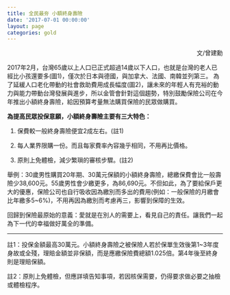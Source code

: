 ```yaml
---
title: 全民最夯 小額終身壽險
date: '2017-07-01 00:00:00'
layout: page
categories: gold
---
```


<p align="right">文/曾建勳</p>

2017年2月，台灣65歲以上人口已正式超過14歲以下人口，也就是台灣的老人已經比小孩還要多(圖1)，僅次於日本與德國，與加拿大、法國、南韓並列第三。
為了延緩人口老化帶動的社會救助費用成長幅度(圖2)，讓未來的年輕人有充裕的動力與能力帶動台灣發展與進步，所以金管會針對這個趨勢，特別鼓勵保險公司在今年推出小額終身壽險，給因預算考量無法購買保險的民眾做購買。

**為提高民眾投保意願，小額終身壽險主要有三大特色：**

1.	保費較一般終身壽險便宜2成左右。(註1)

2.	每人業界限購一份。而且每家費率內容幾乎相同，不用再比價格。

3.	原則上免體檢，減少繁瑣的審核步驟。(註2)

舉例：30歲男性購買20年期、30萬元保額的小額終身壽險，總繳保費會比一般壽險少38,600元。55歲男性會少繳更多，為86,690元。不但如此，為了要給保戶更大的優惠，保險公司也自行吸收因為繳別而多出的費用(例如：一般保險的月繳會比年繳多5~6%)，不用再因為繳別而考慮再三，影響到保障的生效。

回歸到保險最原始的意義：愛就是在別人的需要上，看見自己的責任。讓我們一起為下一代的幸福做好萬全的準備。

___

註1：投保金額最高30萬元。小額終身壽險之被保險人若於保單生效後第1~3年度身故或全殘，理賠金額並非保額，而是應繳保險費總額1.025倍。第4年後至終身則是理賠保額。

註2：原則上免體檢，但應詳填告知事項，若因核保需要，仍得要求做必要之抽檢或體檢程序。